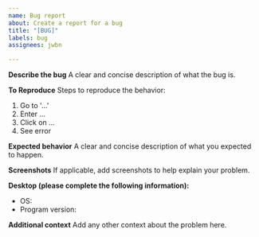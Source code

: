 ```yaml
---
name: Bug report
about: Create a report for a bug
title: "[BUG]"
labels: bug
assignees: jwbn

---
```


**Describe the bug**
A clear and concise description of what the bug is.

**To Reproduce**
Steps to reproduce the behavior:
1. Go to '...'
2. Enter ...
3. Click on ...
4. See error

**Expected behavior**
A clear and concise description of what you expected to happen.

**Screenshots**
If applicable, add screenshots to help explain your problem.

**Desktop (please complete the following information):**
 - OS:
 - Program version: 

**Additional context**
Add any other context about the problem here.
